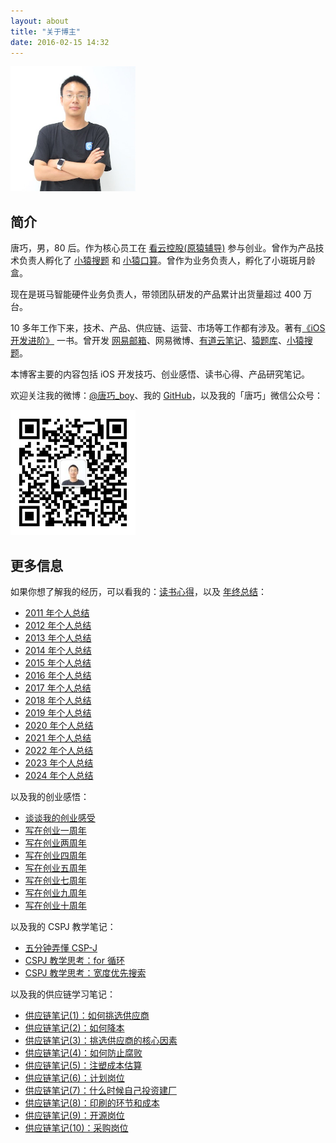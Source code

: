 ```yaml
---
layout: about
title: "关于博主"
date: 2016-02-15 14:32
---
```


<img src="/images/tangqiao.jpg" width="200px" />

## 简介

<!--

唐巧，2003年毕业于成都石室中学，同年考入北京师范大学理科实验班，2007年保送研究生。大学期间获得了ACM/ICPC国际大学生程序设计竞赛亚洲区金奖，北京师范大学十佳大学生，校三好学生等荣誉。
2010年毕业后加入网易，曾开发网易邮箱、网易微博、有道云笔记。2012年作为初创员工参与猿辅导的创业，开发了猿题库、小猿搜题、小猿口算等应用。现在是斑马智能硬件业务负责人，带领团队研发的产品累计出货量超过 400 万台。

-->

唐巧，男，80 后。作为核心员工在 [看云控股(原猿辅导)](https://www.kanyun.com/) 参与创业。曾作为产品技术负责人孵化了 [小猿搜题](https://www.yuansouti.com/) 和 [小猿口算](https://xiaoyuankousuan.com/)。曾作为业务负责人，孵化了小斑斑月龄盒。

现在是斑马智能硬件业务负责人，带领团队研发的产品累计出货量超过 400 万台。

10 多年工作下来，技术、产品、供应链、运营、市场等工作都有涉及。著有[《iOS 开发进阶》](http://item.jd.com/11598468.html) 一书。曾开发 [网易邮箱](http://mail.163.com/)、网易微博、[有道云笔记](http://note.youdao.com/)、[猿题库](https://www.yuantiku.com/)、[小猿搜题](https://www.yuansouti.com/)。

本博客主要的内容包括 iOS 开发技巧、创业感悟、读书心得、产品研究笔记。

欢迎关注我的微博：[@唐巧_boy](http://weibo.com/tangqiaoboy)、我的 [GitHub](https://github.com/tangqiaoboy)，以及我的「唐巧」微信公众号：

<img src="/images/weixin-qr.jpg" width="200px" />

## 更多信息

如果你想了解我的经历，可以看我的：[读书心得](/tags/books/)，以及 [年终总结](/tags/anniversary/)：

 * [2011 年个人总结](/2012/01/01/2011-summary/)
 * [2012 年个人总结](/2013/01/01/2012-summary/)
 * [2013 年个人总结](/2014/01/01/2013-summary/)
 * [2014 年个人总结](/2015/01/01/2014-summary/)
 * [2015 年个人总结](/2016/01/02/2015-summary/)
 * [2016 年个人总结](/2017/01/01/2016-summary/)
 * [2017 年个人总结](/2018/01/01/2017-summary/)
 * [2018 年个人总结](/2019/01/01/2018-summary/)
 * [2019 年个人总结](/2020/01/01/2019-summary/)
 * [2020 年个人总结](/2021/01/01/2020-summary/)
 * [2021 年个人总结](/2022/01/01/2021-summary/)
 * [2022 年个人总结](/2023/01/01/2022-summary/)
 * [2023 年个人总结](/2024/01/01/2023-summary/)
 * [2024 年个人总结](/2025/01/01/2024-summary/)

以及我的创业感悟：

 * [谈谈我的创业感受](/2012/09/15/talk-about-my-startup-exp/)
 * [写在创业一周年](/2013/06/17/startup-anniversary-note/)
 * [写在创业两周年](/2014/10/01/startup-2nd-year-summary/)
 * [写在创业四周年](/2016/07/16/startup-4th-year-summary/)
 * [写在创业五周年](/2017/05/31/startup-5th-year-summary/)
 * [写在创业七周年](/2019/04/22/startup-anniversary-note/)
 * [写在创业九周年](/2021/08/30/thinking-of-education-industry-change/)
 * [写在创业十周年](/2022/05/22/startup-10th-year-summary/)

以及我的 CSPJ 教学笔记：

 - [五分钟弄懂 CSP-J](/2024/09/17/cspj-introduction/)
 - [CSPJ 教学思考：for 循环](/2024/11/07/teach-notes-of-for-loop/)
 - [CSPJ 教学思考：宽度优先搜索](/2024/12/15/bfs-teaching-notes/) 

以及我的供应链学习笔记：

 * [供应链笔记(1)：如何挑选供应商](/2023/12/17/supply-chain-1/)
 * [供应链笔记(2)：如何降本](/2023/12/17/supply-chain-2/)
 * [供应链笔记(3)：挑选供应商的核心因素](/2023/12/17/supply-chain-3/)
 * [供应链笔记(4)：如何防止腐败](/2023/12/17/supply-chain-4/)
 * [供应链笔记(5)：注塑成本估算](/2023/12/17/supply-chain-5/)
 * [供应链笔记(6)：计划岗位](/2023/12/17/supply-chain-6/)
 * [供应链笔记(7)：什么时候自己投资建厂](/2023/12/17/supply-chain-7/)
 * [供应链笔记(8)：印刷的环节和成本](/2023/12/17/supply-chain-8/)
 * [供应链笔记(9)：开源岗位](/2023/12/17/supply-chain-9/)
 * [供应链笔记(10)：采购岗位](/2023/12/18/supply-chain-10/)

